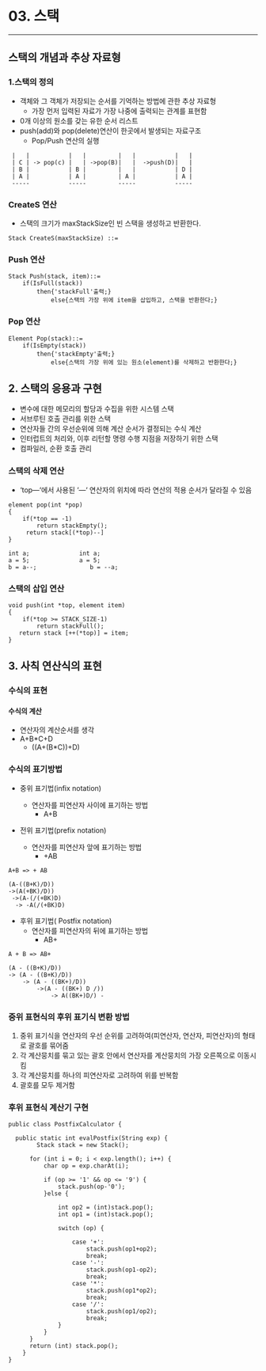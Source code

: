 # 03. 스택
- - - -
## 스택의 개념과 추상 자료형
### 1.스택의 정의
* 객체와 그 객체가 저장되는 순서를 기억하는 방법에 관한 추상 자료형
	* 가장 먼저 입력된 자료가 가장 나중에 출력되는 관계를 표현함
* 	0개 이상의 원소를 갖는 유한 순서 리스트
* push(add)와 pop(delete)연산이 한곳에서 발생되는 자료구조
	* Pop/Push 연산의 실행
```
 |   |           |   |         |   |           |   |
 | C | -> pop(c) |   | ->pop(B)|   |  ->push(D)|   | 
 | B |           | B |         |   |           | D |
 | A |           | A |         | A |           | A |
 -----           -----         -----           -----
```


### CreateS 연산
* 스택의 크기가  maxStackSize인 빈 스택을 생성하고 반환한다.
```
Stack CreateS(maxStackSize) ::=
```

### Push 연산
```
Stack Push(stack, item)::=
	if(IsFull(stack))
		then{'stackFull'출력;}
			else{스택의 가장 위에 item을 삽입하고, 스택을 반환한다;}
```

### Pop 연산
```
Element Pop(stack)::=
	if(IsEmpty(stack))
		then{'stackEmpty'출력;}
			else{스택의 가장 위에 있는 원소(element)를 삭제하고 반환한다;}
```

## 2. 스택의 응용과 구현
* 변수에 대한 메모리의 할당과 수집을 위한 시스템 스택
* 서브루틴 호출 관리를 위한 스택
* 연산자들 간의 우선순위에 의해 계산 순서가 결정되는 수식 계산
* 인터럽트의 처리와, 이후 리턴할 명령 수행 지점을 저장하기 위한 스택
* 컴파일러, 순환 호출 관리

### 스택의 삭제 연산
* ‘top—‘에서 사용된 ‘—‘ 연산자의 위치에 따라 연산의 적용 순서가 달라질 수 있음
```
element pop(int *pop)
{
	if(*top == -1)
		return stackEmpty();
	 return stack[(*top)--]
}
```

```
int a;              int a;
a = 5;              a = 5;
b = a--; 			   b = --a;
```


### 스택의 삽입 연산
```
void push(int *top, element item)
{
	if(*top >= STACK_SIZE-1)
		return stackFull();
   return stack [++(*top)] = item;
}
```



## 3. 사칙 연산식의 표현
### 수식의 표현
#### 수식의 계산
* 연산자의 계산순서를 생각
* A+B*C+D
	* ((A+(B*C))+D)

### 수식의 표기방법
* 중위 표기법(infix notation)
	* 연산자를 피연산자 사이에 표기하는 방법
		* A+B

* 	전위 표기법(prefix notation)
	* 연산자를 피연산자 앞에 표기하는 방법
		* +AB
```
A+B => + AB

(A-((B+K)/D))	
->(A(+BK)/D))
 ->(A-(/(+BK)D)
  -> -A(/(+BK)D)
```

* 후위 표기법( Postfix notation)
	* 연산자를 피연산자의 뒤에 표기하는 방법
		* AB+ 
```
A + B => AB+

(A - ((B+K)/D))
-> (A - ((B+K)/D))
	-> (A - ((BK+)/D))
		->(A - ((BK+) D /))
			-> A((BK+)D/) -		
```

### 중위 표현식의 후위 표기식 변환 방법
1. 중위 표기식을 연산자의 우선 순위를 고려하여(피연산자, 연산자, 피연산자)의 형태로 괄호를 묶어줌
2. 각 계산뭉치를 묶고 있는 괄호 안에서 연산자를 계산뭉치의 가장 오른쪽으로 이동시킴
3. 각 계산뭉치를 하나의 피연산자로 고려하여 위를 반복함
4. 괄호를 모두 제거함

### 후위 표현식 계산기 구현
```
public class PostfixCalculator {

  public static int evalPostfix(String exp) {
        Stack stack = new Stack();

      for (int i = 0; i < exp.length(); i++) {
          char op = exp.charAt(i);

          if (op >= '1' && op <= '9') {
              stack.push(op-'0');
          }else {

              int op2 = (int)stack.pop();
              int op1 = (int)stack.pop();

              switch (op) {

                  case '+':
                      stack.push(op1+op2);
                      break;
                  case '-':
                      stack.push(op1-op2);
                      break;
                  case '*':
                      stack.push(op1*op2);
                      break;
                  case '/':
                      stack.push(op1/op2);
                      break;
              }
          }
      }
      return (int) stack.pop();
    }
}

```








 